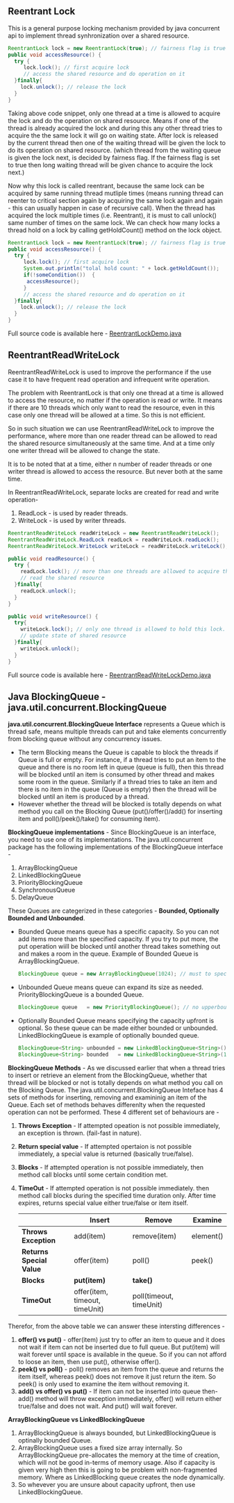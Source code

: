 ## Reentrant Lock
This is a general purpose locking mechanism provided by java concurrent api to implement thread synhronization over a shared resource. 
```java
ReentrantLock lock = new ReentrantLock(true); // fairness flag is true
public void accessResource() {
  try {
     lock.lock(); // first acquire lock
     // access the shared resource and do operation on it
  }finally{
    lock.unlock(); // release the lock
  }
}
```

Taking above code snippet, only one thread at a time is allowed to acquire the lock and do the operation on shared resource.
Means if one of the thread is already acquired the lock and during this any other thread tries to acquire the the same lock it will go on waiting state. After lock is released by the current thread then one of the waiting thread will be given the lock to do its operation on shared resource. (which thread from the waiting queue is given the lock next, is decided by fairness flag. If the fairness flag is set to true then long waiting thread will be given chance to acquire the lock next.)

Now why this lock is called reentrant, because the same lock can be acquired by same running thread mutliple times (means running thread can reenter to critical section again by acquiring the same lock again and again - this can usually happen in case of recursive call). When the thread has acquired the lock multiple times (i.e. Reentrant), it is must to call unlock() same number of times on the same lock. We can check how many locks a thread hold on a lock by calling getHoldCount() method on the lock object.
```java
ReentrantLock lock = new ReentrantLock(true); // fairness flag is true
public void accessResource() {
  try {
     lock.lock(); // first acquire lock
     System.out.println("tolal hold count: " + lock.getHoldCount());
     if(!someCondition())  {
      accessResource();
     }
     // access the shared resource and do operation on it
  }finally{
    lock.unlock(); // release the lock
  }
}
```

Full source code is available here - [ReentrantLockDemo.java](https://github.com/thedevd/techBlog/blob/master/javaexamples/src/main/java/com/thedevd/javaexamples/multithreading/ReentrantLockDemo.java)

## ReentrantReadWriteLock
ReentrantReadWriteLock is used to improve the performance if the use case it to have frequent read operation and infrequent write operation.

The problem with ReentrantLock is that only one thread at a time is allowed to access the resource, no matter if the operation is read or write. It means if there are 10 threads which only want to read the resource, even in this case only one thread will be allowed at a time. So this is not efficient.

So in such situation we can use ReentrantReadWriteLock to improve the performance, where more than one reader thread can be allowed to read the shared resource simultaneously at the same time. And at a time only one writer thread will be allowed to change the state.

It is to be noted that at a time, either n number of reader threads or one writer thread is allowed to access the resource. But never both at the same time.

In ReentrantReadWriteLock, separate locks are created for read and write operation-
1. ReadLock - is used by reader threads.
2. WriteLock  - is used by writer threads.

```java
ReentrantReadWriteLock readWriteLock = new ReentrantReadWriteLock();
ReentrantReadWriteLock.ReadLock readLock = readWriteLock.readLock();
ReentrantReadWriteLock.WriteLock writeLock = readWriteLock.writeLock();

public void readResource() {
  try {
    readLock.lock(); // more than one threads are allowed to acquire this readLock at the same time.
    // read the shared resource
  }finally{
    readLock.unlock();  
  }
}

public void writeResource() {
  try{
    writeLock.lock(); // only one thread is allowed to hold this lock.
    // update state of shared resource
  }finally{
    writeLock.unlock();
  }
}
```

Full source code is available here - [ReentrantReadWriteLockDemo.java](https://github.com/thedevd/techBlog/blob/master/javaexamples/src/main/java/com/thedevd/javaexamples/multithreading/ReentrantReadWriteLockDemo.java)

## Java BlockingQueue - java.util.concurrent.BlockingQueue
**java.util.concurrent.BlockingQueue Interface** represents a Queue which is thread safe, means multiple threads can put and take elements concurrently from blocking queue without any concurrency issues. 
   * The term Blocking means the Queue is capable to block the threads if Queue is full or empty. For instance, if a thread tries to put an item to the queue and there is no room left in queue (queue is full), then this thread will be blocked until an item is consumed by other thread and makes some room in the queue. Similarly if a thread tries to take an item and there is no item in the queue (Queue is empty) then the thread will be blocked until an item is produced by a thread. 
   * However whether the thread will be blocked is totally depends on what method you call on the Blocking Queue (put()/offer()/add() for inserting item and poll()/peek()/take() for consuming item). 

**BlockingQueue implementations** - Since BlockingQueue is an interface, you need to use one of its implementations. The java.util.concurrent package has the following implementations of the BlockingQueue interface - 
1. ArrayBlockingQueue 
2. LinkedBlockingQueue
3. PriorityBlockingQueue
4. SynchronousQueue
5. DelayQueue

These Queues are categerized in these categories - **Bounded, Optionally Bounded and Unbounded**.
   * Bounded Queue means queue has a specific capacity. So you can not add items more than the specified capacity. If you try to put more, the put operation wiill be blocked until another thread takes something out and makes a room in the queue. Example of Bounded Queue is ArrayBlockingQueue. 
      ```java
      BlockingQueue queue = new ArrayBlockingQueue(1024); // must to specify maximum capacity
      ```
   * Unbounded Queue means queue can expand its size as needed. PriorityBlockingQueue is a bounded Queue.
      ```java
      BlockingQueue queue   = new PriorityBlockingQueue(); // no upperbound of the max capacity, Default is Integer.MAX_VALUE
      ```
   * Optionally Bounded Queue means specifying the capacity upfront is optional. So these queue can be made either bounded or unbounded.
   LinkedBlockingQueue is example of optionally bounded queue.
      ```java
      BlockingQueue<String> unbounded = new LinkedBlockingQueue<String>(); // no upperbound of the max capacity, Default is Integer.MAX_VALUE
      BlockingQueue<String> bounded   = new LinkedBlockingQueue<String>(1024); // optinally upper bounded queue.
      ```
      
 **BlockingQueue Methods** - As we discussed earlier that when a thread tries to insert or retrieve an element from the BlockingQueue, whether that thread will be blocked or not is totally depends on what method you call on the Blocking Queue. The java.util.concurrent.BlockingQueue Inteface has 4 sets of methods for inserting, removing and examininig an item of the Queue. Each set of methods behaves differenlty when the requested operation can not be performed. These 4 different set of behaviours are -
1. **Throws Exception** - If attempted opeation is not possible immediately, an exception is thrown. (fail-fast in nature).
2. **Return special value** - If attempted opertaion is not possible immediately, a special value is returned (basically true/false).
3. **Blocks** - If attempted operation is not possible immediately, then method call blocks until some certain condition met.
4. **TimeOut** - If attempted operation is not possible immediately. then method call blocks during the specified time duration only. After time expires, returns special value either true/false or item itself.
 
    |    |Insert|Remove|Examine|
    |----|------|------|-------|
    |**Throws Exception**| add(item) | remove(item) | element() |
    |**Returns Special Value**| offer(item) | poll() | peek() |
    |**Blocks**| **put(item)** | **take()** | |
    |**TimeOut**| offer(item, timeout, timeUnit) | poll(timeout, timeUnit) | |
 
 Therefor, from the above table we can answer these intersting differences -
 1. **offer() vs put()** - offer(item) just try to offer an item to queue and it does not wait if item can not be inserted due to full queue. But put(item) will wait forever until space is available in the queue. So if you can not afford to loose an item, then use put(), otherwise offer().
 2. **peek() vs poll()** - poll() removes an item from the queue and returns the item itself, whereas peek() does not remove it just return the item. So peek() is only used to examine the item without removing it.
 3. **add() vs offer() vs put()** - If item can not be inserted into queue then- add() method will throw exception immediately, offer() will return either true/false and does not wait. And put() will wait forever.
      
 **ArrayBlockingQueue vs LinkedBlockingQueue**
1. ArrayBlockingQueue is always bounded, but LinkedBlockingQueue is optinally bounded Queue.
2. ArrayBlockingQueue uses a fixed size array internally. So ArrayBlockingQueue pre-allocates the memory at the time of creation, which will not be good in-terms of memory usage. Also if capacity is given very high then this is going to be problem with non-fragmented memory. Where as LinkedBlocking queue creates the node dynamically.
3. So whevever you are unsure about capacity upfront, then use LinkedBlockingQueue.
